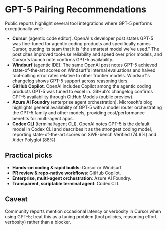 # GPT-5 Pairing Recommendations

Public reports highlight several tool integrations where GPT-5 performs exceptionally well:

- **Cursor** (agentic code editor). OpenAI's developer post states GPT-5 was fine-tuned for agentic coding products and specifically names Cursor, quoting its team that it is "the smartest model we've used." The post cites improved tool-use reliability and speed over prior models, and Cursor's launch note confirms GPT-5 availability.
- **Windsurf** (agentic IDE). The same OpenAI post notes GPT-5 achieved state-of-the-art scores on Windsurf's internal evaluations and halved tool-calling error rates relative to other frontier models. Windsurf's changelog shows GPT-5 support across reasoning tiers.
- **GitHub Copilot**. OpenAI includes Copilot among the agentic coding products GPT-5 was tuned to excel in. GitHub's changelog confirms GPT-5 availability through GitHub Models (public preview).
- **Azure AI Foundry** (enterprise agent orchestration). Microsoft's blog highlights general availability of GPT-5 with a model router orchestrating the GPT-5 family and other models, providing cost/performance benefits for multi-agent apps.
- **Codex CLI** (terminal/agent CLI). OpenAI notes GPT-5 is the default model in Codex CLI and describes it as the strongest coding model, reporting state-of-the-art scores on SWE-bench Verified (74.9%) and Aider Polyglot (88%).

## Practical picks
- **Hands-on coding & rapid builds**: Cursor or Windsurf.
- **PR review & repo-native workflows**: GitHub Copilot.
- **Enterprise, multi-agent orchestration**: Azure AI Foundry.
- **Transparent, scriptable terminal agent**: Codex CLI.

## Caveat
Community reports mention occasional latency or verbosity in Cursor when using GPT-5; treat this as a tuning problem (tool policies, reasoning effort, verbosity) rather than a blocker.
